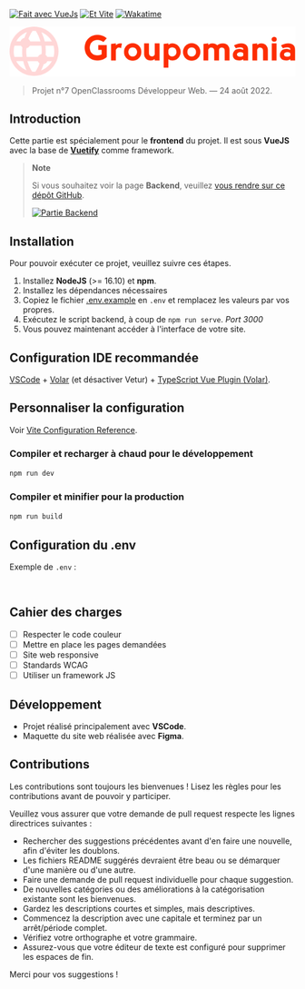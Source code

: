 [![Fait avec VueJs](https://img.shields.io/badge/-Fait%20avec%20Vue.js-4fc08d?style=for-the-badge&logo=vuedotjs&logoColor=white)](https://vuejs.org/)
[![Et Vite](https://img.shields.io/badge/-Et%20Vite-4fc08d?style=for-the-badge&logo=vite&logoColor=white)](https://vitejs.dev/)
[![Wakatime](https://wakatime.com/badge/github/thomasbnt/DW_P7_Groupomania_frontend_OC.svg?style=for-the-badge)](https://wakatime.com/badge/github/thomasbnt/DW_P7_Groupomania_backend_OC)

![Groupomania logo](groupomania.svg)

> Projet n°7 OpenClassrooms Développeur Web. — 24 août 2022.

## Introduction

Cette partie est spécialement pour le **frontend** du projet. Il est sous **VueJS**
 avec la base de **[Vuetify](https://vuetifyjs.com/)** comme framework.

> **Note**
>
> Si vous souhaitez voir la page **Backend**, veuillez [vous rendre sur ce dépôt GitHub](https://github.com/thomasbnt/DW_P7_Groupomania_backend_OC).
>
> [![Partie Backend](https://img.shields.io/badge/Aller%20voir%20la%20partie%20Backend%20→-informational?style=for-the-badge)](https://github.com/thomasbnt/DW_P7_Groupomania_backend_OC)


## Installation

Pour pouvoir exécuter ce projet, veuillez suivre ces étapes.

1. Installez **NodeJS** (>= 16.10) et **npm**.
2. Installez les dépendances nécessaires
3. Copiez le fichier [.env.example](/.env.example) en `.env` et remplacez les valeurs par vos propres.
4. Exécutez le script backend, à coup de `npm run serve`. _Port 3000_
5. Vous pouvez maintenant accéder à l'interface de votre site.

## Configuration IDE recommandée

[VSCode](https://code.visualstudio.com/) + [Volar](https://marketplace.visualstudio.com/items?itemName=Vue.volar) (et désactiver Vetur) + [TypeScript Vue Plugin (Volar)](https://marketplace.visualstudio.com/items?itemName=Vue.vscode-typescript-vue-plugin).

## Personnaliser la configuration

Voir [Vite Configuration Reference](https://vitejs.dev/config/).

### Compiler et recharger à chaud pour le développement

```sh
npm run dev
```

### Compiler et minifier pour la production

```sh
npm run build
```

## Configuration du .env
Exemple de `.env` :

```dotenv


```

## Cahier des charges

- [ ]  Respecter le code couleur
- [ ]  Mettre en place les pages demandées
- [ ]  Site web responsive
- [ ]  Standards WCAG
- [ ]  Utiliser un framework JS

## Développement

- Projet réalisé principalement avec **VSCode**.
- Maquette du site web réalisée avec **Figma**.

## Contributions

Les contributions sont toujours les bienvenues ! Lisez les règles pour les contributions avant de pouvoir y participer.

Veuillez vous assurer que votre demande de pull request respecte les lignes directrices suivantes :

- Rechercher des suggestions précédentes avant d'en faire une nouvelle, afin d'éviter les doublons.
- Les fichiers README suggérés devraient être beau ou se démarquer d'une manière ou d'une autre.
- Faire une demande de pull request individuelle pour chaque suggestion.
- De nouvelles catégories ou des améliorations à la catégorisation existante sont les bienvenues.
- Gardez les descriptions courtes et simples, mais descriptives.
- Commencez la description avec une capitale et terminez par un arrêt/période complet.
- Vérifiez votre orthographe et votre grammaire.
- Assurez-vous que votre éditeur de texte est configuré pour supprimer les espaces de fin.

Merci pour vos suggestions !
